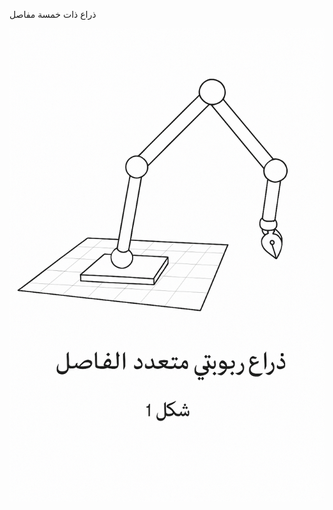 ذراع ذات خمسة مفاصل



![image alt](https://github.com/MohammedM-git/software-task-1/blob/main/iMDyoM49VX.png?raw=true)

